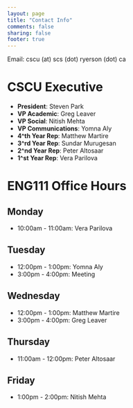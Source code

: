 ```yaml
---
layout: page
title: "Contact Info"
comments: false
sharing: false
footer: true
---
```


Email: cscu (at) scs (dot) ryerson (dot) ca
# CSCU Executive
- **President**: Steven Park
- **VP Academic**: Greg Leaver
- **VP Social**: Nitish Mehta
- **VP Communications**: Yomna Aly
- **4^th Year Rep**: Matthew Martire
- **3^rd Year Rep**: Sundar Murugesan
- **2^nd Year Rep**: Peter Altosaar
- **1^st Year Rep**: Vera Parilova

# ENG111 Office Hours
## Monday
- 10:00am - 11:00am: Vera Parilova

## Tuesday
- 12:00pm - 1:00pm: Yomna Aly
- 3:00pm - 4:00pm: Meeting

## Wednesday
- 12:00pm - 1:00pm: Matthew Martire
- 3:00pm - 4:00pm: Greg Leaver

## Thursday
- 11:00am - 12:00pm: Peter Altosaar

## Friday
- 1:00pm - 2:00pm: Nitish Mehta
